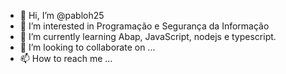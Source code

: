 - 👋 Hi, I’m @pabloh25
- 👀 I’m interested in Programação e Segurança da Informação
- 🌱 I’m currently learning Abap, JavaScript, nodejs e typescript.
- 💞️ I’m looking to collaborate on ...
- 📫 How to reach me ...

<!---
pabloh25/pabloh25 is a ✨ special ✨ repository because its `README.md` (this file) appears on your GitHub profile.
You can click the Preview link to take a look at your changes.
--->
